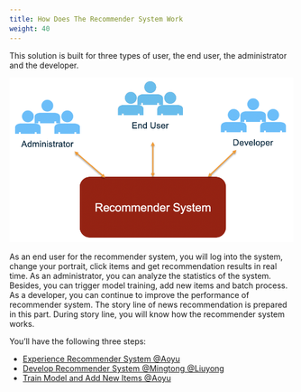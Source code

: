 ```yaml
---
title: How Does The Recommender System Work
weight: 40
---
```


This solution is built for three types of user, the end user, the administrator and the developer.

![Different Roles for Recommender System](/images/diff-role-recsys.png)

As an end user for the recommender system, you will log into the system, change your portrait, click items and get recommendation results in real time. As an administrator, you can analyze the statistics of the system. Besides, you can trigger model training, add new items and batch process. As a developer, you can continue to improve the performance of recommender system. The story line of news recommendation is prepared in this part. During story line, you will know how the recommender system works.

You’ll have the following three steps:
- [Experience Recommender System @Aoyu](./experience/readme)
- [Develop Recommender System @Mingtong @Liuyong](./develop/readme)
- [Train Model and Add New Items @Aoyu](./train/readme)
